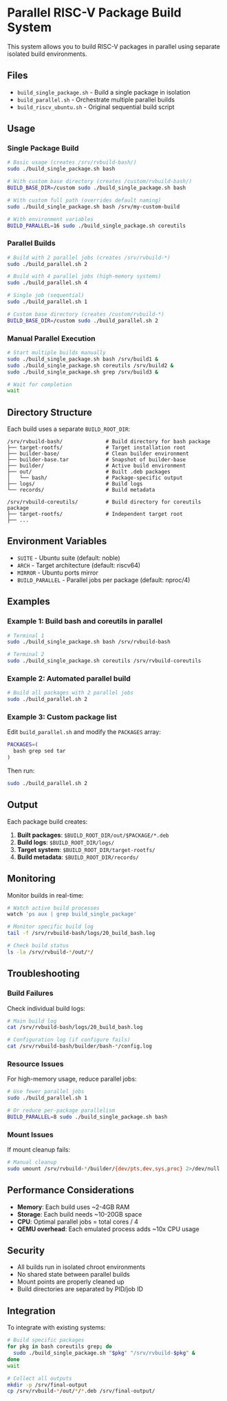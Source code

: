 # Parallel RISC-V Package Build System

This system allows you to build RISC-V packages in parallel using separate isolated build environments.

## Files

- `build_single_package.sh` - Build a single package in isolation
- `build_parallel.sh` - Orchestrate multiple parallel builds
- `build_riscv_ubuntu.sh` - Original sequential build script

## Usage

### Single Package Build

```bash
# Basic usage (creates /srv/rvbuild-bash/)
sudo ./build_single_package.sh bash

# With custom base directory (creates /custom/rvbuild-bash/)
BUILD_BASE_DIR=/custom sudo ./build_single_package.sh bash

# With custom full path (overrides default naming)
sudo ./build_single_package.sh bash /srv/my-custom-build

# With environment variables
BUILD_PARALLEL=16 sudo ./build_single_package.sh coreutils
```

### Parallel Builds

```bash
# Build with 2 parallel jobs (creates /srv/rvbuild-*)
sudo ./build_parallel.sh 2

# Build with 4 parallel jobs (high-memory systems)
sudo ./build_parallel.sh 4

# Single job (sequential)
sudo ./build_parallel.sh 1

# Custom base directory (creates /custom/rvbuild-*)
BUILD_BASE_DIR=/custom sudo ./build_parallel.sh 2
```

### Manual Parallel Execution

```bash
# Start multiple builds manually
sudo ./build_single_package.sh bash /srv/build1 &
sudo ./build_single_package.sh coreutils /srv/build2 &
sudo ./build_single_package.sh grep /srv/build3 &

# Wait for completion
wait
```

## Directory Structure

Each build uses a separate `BUILD_ROOT_DIR`:

```
/srv/rvbuild-bash/              # Build directory for bash package
├── target-rootfs/              # Target installation root
├── builder-base/               # Clean builder environment
├── builder-base.tar            # Snapshot of builder-base
├── builder/                    # Active build environment
├── out/                        # Built .deb packages
│   └── bash/                   # Package-specific output
├── logs/                       # Build logs
└── records/                    # Build metadata

/srv/rvbuild-coreutils/         # Build directory for coreutils package
├── target-rootfs/              # Independent target root
├── ...
```

## Environment Variables

- `SUITE` - Ubuntu suite (default: noble)
- `ARCH` - Target architecture (default: riscv64)
- `MIRROR` - Ubuntu ports mirror
- `BUILD_PARALLEL` - Parallel jobs per package (default: nproc/4)

## Examples

### Example 1: Build bash and coreutils in parallel

```bash
# Terminal 1
sudo ./build_single_package.sh bash /srv/rvbuild-bash

# Terminal 2  
sudo ./build_single_package.sh coreutils /srv/rvbuild-coreutils
```

### Example 2: Automated parallel build

```bash
# Build all packages with 2 parallel jobs
sudo ./build_parallel.sh 2
```

### Example 3: Custom package list

Edit `build_parallel.sh` and modify the `PACKAGES` array:

```bash
PACKAGES=(
  bash grep sed tar
)
```

Then run:

```bash
sudo ./build_parallel.sh 2
```

## Output

Each package build creates:

1. **Built packages**: `$BUILD_ROOT_DIR/out/$PACKAGE/*.deb`
2. **Build logs**: `$BUILD_ROOT_DIR/logs/`
3. **Target system**: `$BUILD_ROOT_DIR/target-rootfs/`
4. **Build metadata**: `$BUILD_ROOT_DIR/records/`

## Monitoring

Monitor builds in real-time:

```bash
# Watch active build processes
watch 'ps aux | grep build_single_package'

# Monitor specific build log
tail -f /srv/rvbuild-bash/logs/20_build_bash.log

# Check build status
ls -la /srv/rvbuild-*/out/*/
```

## Troubleshooting

### Build Failures

Check individual build logs:
```bash
# Main build log
cat /srv/rvbuild-bash/logs/20_build_bash.log

# Configuration log (if configure fails)
cat /srv/rvbuild-bash/builder/bash-*/config.log
```

### Resource Issues

For high-memory usage, reduce parallel jobs:
```bash
# Use fewer parallel jobs
sudo ./build_parallel.sh 1

# Or reduce per-package parallelism
BUILD_PARALLEL=8 sudo ./build_single_package.sh bash
```

### Mount Issues

If mount cleanup fails:
```bash
# Manual cleanup
sudo umount /srv/rvbuild-*/builder/{dev/pts,dev,sys,proc} 2>/dev/null || true
```

## Performance Considerations

- **Memory**: Each build uses ~2-4GB RAM
- **Storage**: Each build needs ~10-20GB space
- **CPU**: Optimal parallel jobs = total cores / 4
- **QEMU overhead**: Each emulated process adds ~10x CPU usage

## Security

- All builds run in isolated chroot environments
- No shared state between parallel builds
- Mount points are properly cleaned up
- Build directories are separated by PID/job ID

## Integration

To integrate with existing systems:

```bash
# Build specific packages
for pkg in bash coreutils grep; do
  sudo ./build_single_package.sh "$pkg" "/srv/rvbuild-$pkg" &
done
wait

# Collect all outputs
mkdir -p /srv/final-output
cp /srv/rvbuild-*/out/*/*.deb /srv/final-output/
```